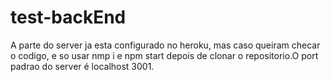 # test-backEnd

A parte do server ja esta configurado no heroku, mas caso queiram checar o codigo, e so usar nmp i e npm start depois de clonar o repositorio.O port padrao
do server é localhost 3001.
